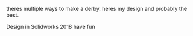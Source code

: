 theres multiple ways to make a derby.
heres my design and probably the best.

Design in Solidworks 2018
have fun
